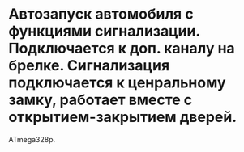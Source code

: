 # Автозапуск автомобиля с функциями сигнализации. Подключается к доп. каналу на брелке. Сигнализация подключается к ценральному замку, работает вместе с открытием-закрытием дверей.

ATmega328p. 
